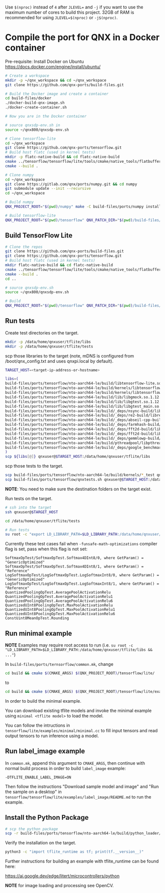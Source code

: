 Use `$(nproc)` instead of `4` after `JLEVEL=` and `-j` if you want to use the maximum number of cores to build this project.
32GB of RAM is recommended for using `JLEVEL=$(nproc)` or `-j$(nproc)`.

# Compile the port for QNX in a Docker container

Pre-requisite: Install Docker on Ubuntu https://docs.docker.com/engine/install/ubuntu/
```bash
# Create a workspace
mkdir -p ~/qnx_workspace && cd ~/qnx_workspace
git clone https://github.com/qnx-ports/build-files.git

# Build the Docker image and create a container
cd build-files/docker
./docker-build-qnx-image.sh
./docker-create-container.sh

# Now you are in the Docker container

# source qnxsdp-env.sh in
source ~/qnx800/qnxsdp-env.sh

# Clone tensorflow-lite
cd ~/qnx_workspace
git clone https://github.com/qnx-ports/tensorflow.git
# Build host flatc (used in kernel tests)
mkdir -p flatc-native-build && cd flatc-native-build
cmake ../tensorflow/tensorflow/lite/tools/cmake/native_tools/flatbuffers
cmake --build .

# Clone numpy
cd ~/qnx_workspace
git clone https://gitlab.com/qnx/ports/numpy.git && cd numpy
git submodule update --init --recursive
cd ~/qnx_workspace

# Build numpy
QNX_PROJECT_ROOT="$(pwd)/numpy" make -C build-files/ports/numpy install -j4

# Build tensorflow-lite
QNX_PROJECT_ROOT="$(pwd)/tensorflow" QNX_PATCH_DIR="$(pwd)/build-files/ports/tensorflow/patches" TFLITE_HOST_TOOLS_DIR="$(pwd)/flatc-native-build/flatbuffers-flatc/bin/" make -C build-files/ports/tensorflow  install JLEVEL=4
```

## Build TensorFlow Lite

```bash
# Clone the repos
git clone https://github.com/qnx-ports/build-files.git
git clone https://github.com/qnx-ports/tensorflow.git
# Build host flatc (used in kernel tests)
mkdir flatc-native-build && cd flatc-native-build
cmake ../tensorflow/tensorflow/lite/tools/cmake/native_tools/flatbuffers
cmake --build .
cd ..

# source qnxsdp-env.sh
source ~/qnx800/qnxsdp-env.sh

# Build
QNX_PROJECT_ROOT="$(pwd)/tensorflow" QNX_PATCH_DIR="$(pwd)/build-files/ports/tensorflow/patches" TFLITE_HOST_TOOLS_DIR="$(pwd)/flatc-native-build/flatbuffers-flatc/bin/" make -C build-files/ports/tensorflow  install JLEVEL=4
```

## Run tests

Create test directories on the target.

```bash
mkdir -p /data/home/qnxuser/tflite/libs
mkdir -p /data/home/qnxuser/tflite/tests
````

scp those libraries to the target (note, mDNS is configured from
/boot/qnx_config.txt and uses qnxpi.local by default).

```bash
TARGET_HOST=<target-ip-address-or-hostname>

libs=(
build-files/ports/tensorflow/nto-aarch64-le/build/libtensorflow-lite.so
build-files/ports/tensorflow/nto-aarch64-le/build/kernels/libtensorflow-lite-test-external-main.so
build-files/ports/tensorflow/nto-aarch64-le/build/kernels/libtensorflow-lite-test-base.so
build-files/ports/tensorflow/nto-aarch64-le/build/lib/libgmock.so.1.12.1
build-files/ports/tensorflow/nto-aarch64-le/build/lib/libgtest.so.1.12.1
build-files/ports/tensorflow/nto-aarch64-le/build/lib/libgtest_main.so.1.12.1
build-files/ports/tensorflow/nto-aarch64-le/build/_deps/nsync-build/libnsync_cpp.so.1
build-files/ports/tensorflow/nto-aarch64-le/build/_deps/re2-build/libre2.so.11
build-files/ports/tensorflow/nto-aarch64-le/build/_deps/abseil-cpp-build/absl/*/libabsl_*.so*
build-files/ports/tensorflow/nto-aarch64-le/build/_deps/farmhash-build/libfarmhash.so
build-files/ports/tensorflow/nto-aarch64-le/build/_deps/fft2d-build/libfft2d_fftsg2d.so
build-files/ports/tensorflow/nto-aarch64-le/build/_deps/fft2d-build/libfft2d_fftsg.so
build-files/ports/tensorflow/nto-aarch64-le/build/_deps/gemmlowp-build/libeight_bit_int_gemm.so
build-files/ports/tensorflow/nto-aarch64-le/build/pthreadpool/libpthreadpool.so
build-files/ports/tensorflow/nto-aarch64-le/build/_deps/google_benchmark-build/src/libbenchmark.so.1
)
scp ${libs[@]} qnxuser@$TARGET_HOST:/data/home/qnxuser/tflite/libs
```

scp those tests to the target.

```bash
scp build-files/ports/tensorflow/nto-aarch64-le/build/kernels/*_test qnxuser@$TARGET_HOST:/data/home/qnxuser/tflite/tests
scp build-files/ports/tensorflow/qnxtests.sh qnxuser@$TARGET_HOST:/data/home/qnxuser/tflite/tests
```

**NOTE**: You need to make sure the destination folders on the target exist.

Run tests on the target.

```bash
# ssh into the target
ssh qnxuser@$TARGET_HOST

cd /data/home/qnxuser/tflite/tests

# Run tests
su root -c "export LD_LIBRARY_PATH=$LD_LIBRARY_PATH:/data/home/qnxuser/tflite/libs && ./qnxtests.sh"
```

Currently these test cases fail when `-funsafe-math-optimizations` compiler flag is set, pass when this flag is not set:

```text
SoftmaxOpTest/SoftmaxOpTest.Softmax4DInt8/0, where GetParam() = "GenericOptimized"
SoftmaxOpTest/SoftmaxOpTest.Softmax4DInt8/1, where GetParam() = "Reference"
LogSoftmaxOpTest/LogSoftmaxOpTest.LogSoftmaxInt8/0, where GetParam() = "GenericOptimized"
LogSoftmaxOpTest/LogSoftmaxOpTest.LogSoftmaxInt8/1, where GetParam() = "Reference"
QuantizedPoolingOpTest.AveragePoolActivationRelu
QuantizedPoolingOpTest.AveragePoolActivationRelu1
QuantizedPoolingOpTest.AveragePoolActivationRelu6
QuantizedUInt8PoolingOpTest.MaxPoolActivationRelu
QuantizedUInt8PoolingOpTest.MaxPoolActivationRelu1
QuantizedUInt8PoolingOpTest.MaxPoolActivationRelu6
ConstUint8MeanOpTest.Rounding
```

## Run minimal example

**NOTE** Examples may require root access to run (i.e. `su root -c "LD_LIBRARY_PATH=$LD_LIBRARY_PATH:/data/home/qnxuser/tflite/libs && ..."`)

In `build-files/ports/ternsorflow/common.mk`, change

```bash
cd build && cmake $(CMAKE_ARGS) $(QNX_PROJECT_ROOT)/tensorflow/lite/
```

to

```bash
cd build && cmake $(CMAKE_ARGS) $(QNX_PROJECT_ROOT)/tensorflow/lite/examples/minimal/
```

In order to build the minimal example.

You can download existing tflite models and invoke the minimal example using `minimal <tflite model>` to load the model.

You can follow the intructions in `tensorflow/lite/examples/minimal/minimal.cc` to fill input tensors and read output tensors to run inference using a model.

## Run label_image example

In `common.mk`, append this argument to `CMAKE_ARGS`, then continue with normal build process in order to build `label_image` example:

```text
-DTFLITE_ENABLE_LABEL_IMAGE=ON
```

Then follow the instructions "Download sample model and image" and "Run the sample on a desktop" in `tensorflow/tensorflow/lite/examples/label_image/README.md` to run the example.

## Install the Python Package

```bash
# scp the python package
scp -r build-files/ports/tensorflow/nto-aarch64-le/build/python_loader/tflite_runtime qnxuser@TARGET_HOST:/data/home/qnxuser
```

Verify the installation on the target.
```bash
python3 -c "import tflite_runtime as tf; print(tf.__version__)"
```

Further instructions for building an example with tflite_runtime can be found here:

https://ai.google.dev/edge/litert/microcontrollers/python

**NOTE** for image loading and processing see OpenCV.

